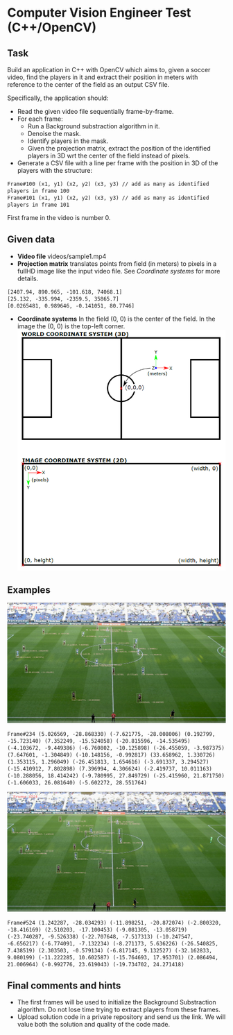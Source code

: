 # Computer Vision Engineer Test (C++/OpenCV)

## Task
Build an application in C++ with OpenCV which aims to, given a soccer video, find the players in it and extract their position in meters with reference to the center of the field as an output CSV file.

Specifically, the application should:
 * Read the given video file sequentially frame-by-frame.
 * For each frame:
   * Run a Background substraction algorithm in it.
   * Denoise the mask.
   * Identify players in the mask.
   * Given the projection matrix, extract the position of the identified players in 3D wrt the center of the field instead of pixels.
 * Generate a CSV file with a line per frame with the position in 3D of the players with the structure:
 ``` csv
 Frame#100 (x1, y1) (x2, y2) (x3, y3) // add as many as identified players in frame 100
 Frame#101 (x1, y1) (x2, y2) (x3, y3) // add as many as identified players in frame 101
 ```
 First frame in the video is number 0.

## Given data
* **Video file** videos/sample1.mp4
* **Projection matrix** translates points from field (in meters) to pixels in a fullHD image like the input video file. See _Coordinate systems_ for more details.
``` 
[2407.94, 890.965, -101.618, 74068.1]
[25.132, -335.994, -2359.5, 35865.7]
[0.0265481, 0.989646, -0.141051, 80.7746]
```
* **Coordinate systems** In the field (0, 0) is the center of the field. In the image the (0, 0) is the top-left corner.
![alt text](https://github.com/AutomaticTV/test-cv-developer/blob/master/images/coordinateSystems.png "Coordinate systems")

## Examples
![alt text](https://github.com/AutomaticTV/test-cv-developer/blob/master/images/exampleFrame234.PNG "Frame 234")
 ``` csv
Frame#234 (5.026569, -28.868330) (-7.621775, -28.008006) (0.192799, -15.723140) (7.352249, -15.524058) (-20.815596, -14.535495) (-4.103672, -9.449386) (-6.760802, -10.125898) (-26.455059, -3.987375) (7.647601, -1.304849) (-10.148156, -0.992817) (33.658962, 1.330726) (1.353115, 1.296049) (-26.451813, 1.654616) (-3.691337, 3.294527) (-15.410912, 7.802898) (7.396994, 4.306624) (-2.419737, 10.011163) (-10.288056, 18.414242) (-9.780995, 27.849729) (-25.415960, 21.871750) (-1.606033, 26.081640) (-5.602272, 28.551764) 
```
![alt text](https://github.com/AutomaticTV/test-cv-developer/blob/master/images/exampleFrame524.PNG "Frame 524")
``` csv
Frame#524 (1.242287, -28.034293) (-11.898251, -20.872074) (-2.800320, -18.416169) (2.510203, -17.100453) (-9.081305, -13.058719) (-23.740287, -9.526338) (-22.707648, -7.517313) (-10.247547, -6.656217) (-6.774091, -7.132234) (-8.271173, 5.636226) (-26.540825, 7.438519) (2.303503, -0.579134) (-6.817145, 9.132527) (-32.162833, 9.080199) (-11.222285, 10.602587) (-15.764693, 17.953701) (2.086494, 21.006964) (-0.992776, 23.619043) (-19.734702, 24.271418) 
```

## Final comments and hints
* The first frames will be used to initialize the Background Substraction algorithm. Do not lose time trying to extract players from these frames.
* Upload solution code in a private repository and send us the link. We will value both the solution and quality of the code made.
